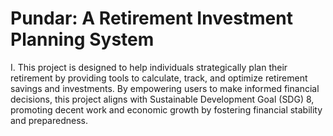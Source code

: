# Pundar: A Retirement Investment Planning System

I. 
This project is designed to help individuals strategically plan their retirement by providing tools to calculate, track, and optimize retirement savings and investments. By empowering users to make informed financial decisions, this project aligns with Sustainable Development Goal (SDG) 8, promoting decent work and economic growth by fostering financial stability and preparedness.
